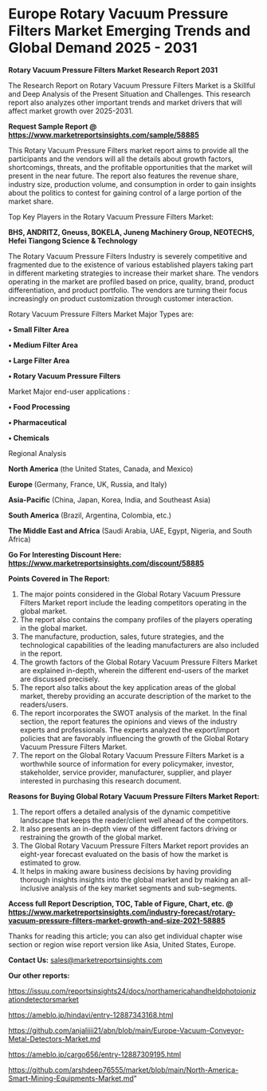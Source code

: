 # Europe Rotary Vacuum Pressure Filters Market Emerging Trends and Global Demand 2025 - 2031

<strong>Rotary Vacuum Pressure Filters Market Research Report 2031</strong>

The Research Report on Rotary Vacuum Pressure Filters Market is a Skillful and Deep Analysis of the Present Situation and Challenges. This research report also analyzes other important trends and market drivers that will affect market growth over 2025-2031.

<strong>Request Sample Report @ <a href=https://www.marketreportsinsights.com/sample/58885>https://www.marketreportsinsights.com/sample/58885</a></strong>

This Rotary Vacuum Pressure Filters market report aims to provide all the participants and the vendors will all the details about growth factors, shortcomings, threats, and the profitable opportunities that the market will present in the near future. The report also features the revenue share, industry size, production volume, and consumption in order to gain insights about the politics to contest for gaining control of a large portion of the market share.

Top Key Players in the Rotary Vacuum Pressure Filters Market:

<strong>BHS, ANDRITZ, Gneuss, BOKELA, Juneng Machinery Group, NEOTECHS, Hefei Tiangong Science & Technology</strong>

The Rotary Vacuum Pressure Filters Industry is severely competitive and fragmented due to the existence of various established players taking part in different marketing strategies to increase their market share. The vendors operating in the market are profiled based on price, quality, brand, product differentiation, and product portfolio. The vendors are turning their focus increasingly on product customization through customer interaction.

Rotary Vacuum Pressure Filters Market Major Types are:

<strong>• Small Filter Area

• Medium Filter Area

• Large Filter Area

• Rotary Vacuum Pressure Filters</strong>

Market Major end-user applications :

<strong>• Food Processing

• Pharmaceutical

• Chemicals</strong>

Regional Analysis

</u><strong><b>North America</b></strong> (the United States, Canada, and Mexico)

<strong><b>Europe </b></strong>(Germany, France, UK, Russia, and Italy)

<strong><b>Asia-Pacific</b></strong> (China, Japan, Korea, India, and Southeast Asia)

<strong><b>South America</b></strong> (Brazil, Argentina, Colombia, etc.)

<strong><b>The Middle East and Africa</b></strong> (Saudi Arabia, UAE, Egypt, Nigeria, and South Africa)

<strong>Go For Interesting Discount Here: <a href=https://www.marketreportsinsights.com/discount/58885>https://www.marketreportsinsights.com/discount/58885</a></strong>

<strong>Points Covered in The Report:</strong>
<ol>
  <li>The major points considered in the Global Rotary Vacuum Pressure Filters Market report include the leading competitors operating in the global market.</li>
  <li>The report also contains the company profiles of the players operating in the global market.</li>
  <li>The manufacture, production, sales, future strategies, and the technological capabilities of the leading manufacturers are also included in the report.</li>
  <li>The growth factors of the Global Rotary Vacuum Pressure Filters Market are explained in-depth, wherein the different end-users of the market are discussed precisely.</li>
  <li>The report also talks about the key application areas of the global market, thereby providing an accurate description of the market to the readers/users.</li>
  <li>The report incorporates the SWOT analysis of the market. In the final section, the report features the opinions and views of the industry experts and professionals. The experts analyzed the export/import policies that are favorably influencing the growth of the Global Rotary Vacuum Pressure Filters Market.</li>
  <li>The report on the Global Rotary Vacuum Pressure Filters Market is a worthwhile source of information for every policymaker, investor, stakeholder, service provider, manufacturer, supplier, and player interested in purchasing this research document.</li>
</ol>
<strong>Reasons for Buying Global Rotary Vacuum Pressure Filters Market Report:</strong>

<ol>
  <li>The report offers a detailed analysis of the dynamic competitive landscape that keeps the reader/client well ahead of the competitors.</li>
  <li>It also presents an in-depth view of the different factors driving or restraining the growth of the global market.</li>
  <li>The Global Rotary Vacuum Pressure Filters Market report provides an eight-year forecast evaluated on the basis of how the market is estimated to grow.</li>
  <li>It helps in making aware business decisions by having providing thorough insights insights into the global market and by making an all-inclusive analysis of the key market segments and sub-segments.</li>
</ol>
<strong>Access full Report Description, TOC, Table of Figure, Chart, etc. @ <a href=https://www.marketreportsinsights.com/industry-forecast/rotary-vacuum-pressure-filters-market-growth-and-size-2021-58885>https://www.marketreportsinsights.com/industry-forecast/rotary-vacuum-pressure-filters-market-growth-and-size-2021-58885</a></strong>


Thanks for reading this article; you can also get individual chapter wise section or region wise report version like Asia, United States, Europe.

<strong>Contact Us:</strong>
sales@marketreportsinsights.com

<strong>Our other reports:</strong>

<a href=https://issuu.com/reportsinsights24/docs/northamericahandheldphotoionizationdetectorsmarket>https://issuu.com/reportsinsights24/docs/northamericahandheldphotoionizationdetectorsmarket</a>

<a href=https://ameblo.jp/hindavi/entry-12887343168.html>https://ameblo.jp/hindavi/entry-12887343168.html</a>

<a href=https://github.com/anjaliiii21/abn/blob/main/Europe-Vacuum-Conveyor-Metal-Detectors-Market.md>https://github.com/anjaliiii21/abn/blob/main/Europe-Vacuum-Conveyor-Metal-Detectors-Market.md</a>

<a href=https://ameblo.jp/cargo656/entry-12887309195.html>https://ameblo.jp/cargo656/entry-12887309195.html</a>

<a href=https://github.com/arshdeep76555/market/blob/main/North-America-Smart-Mining-Equipments-Market.md>https://github.com/arshdeep76555/market/blob/main/North-America-Smart-Mining-Equipments-Market.md</a>"
